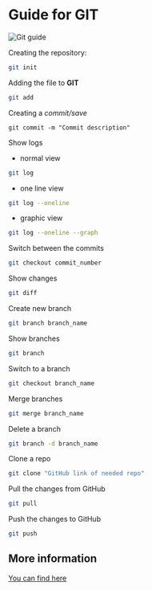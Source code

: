 # Guide for GIT

![Git guide](git_picture.png)

Creating the repository:
```sh
git init
```

Adding the file to **GIT**
```sh
git add
```

Creating a *commit/save*
```
git commit -m "Commit description"
```

Show logs

* normal view
```sh
git log
```

* one line view
```sh
git log --oneline
```
* graphic view
```sh
git log --oneline --graph
```

Switch between the commits
```sh
git checkout commit_number
```

Show changes
```sh
git diff
```

Create new branch
```sh
git branch branch_name
```

Show branches
```sh
git branch
```

Switch to a branch
```sh
git checkout branch_name
```

Merge branches
```sh
git merge branch_name 
```

Delete a branch
```sh
git branch -d branch_name
```

Clone a repo
```sh
git clone "GitHub link of needed repo"
```

Pull the changes from GitHub
```sh
git pull
```

Push the changes to GitHub
```sh
git push
```

## More information
[You can find here](http://github.com "GitHub site")
